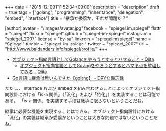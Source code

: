 +++
date = "2015-12-09T11:52:34+09:00"
description = "description"
draft = true
tags = ["golang", "programming", "inheritance", "delegation", "embed", "interface"]
title = "継承か委譲か，それが問題だ？"

[author]
  avatar = "/images/avatar.jpg"
  facebook = "spiegel.im.spiegel"
  flattr = "spiegel"
  flickr = "spiegel"
  github = "spiegel-im-spiegel"
  instagram = "spiegel_2007"
  license = "by-sa"
  linkedin = "spiegelimspiegel"
  name = "Spiegel"
  tumblr = "spiegel-im-spiegel"
  twitter = "spiegel_2007"
  url = "http://www.baldanders.info/spiegel/profile/"
+++

- [オブジェクト指向言語としてGolangをやろうとするとハマること - Qiita](http://qiita.com/shibukawa/items/16acb36e94cfe3b02aa1)
    - [オブジェクト指向言語としてGolangをやろうとするとハマる点を整理してみる - Qiita](http://qiita.com/sona-tar/items/2b4b70694fd680f6297c)
- [Go言語に継承は無いんですか【golang】 - DRYな備忘録](http://otiai10.hatenablog.com/entry/2014/01/15/220136)

ただし， interface および embed を組み合わせることによってオブジェクト指向設計における「is-a 関係」（「汎化」および「特化」）を実装することは可能である。
「is-a 関係」を実装する手段は継承に限らないということだね。

継承に必要な機能を実現することはできる。
オブジェクト指向設計における「汎化」の実装は継承か委譲かということは大きな問題ではないということだね。

